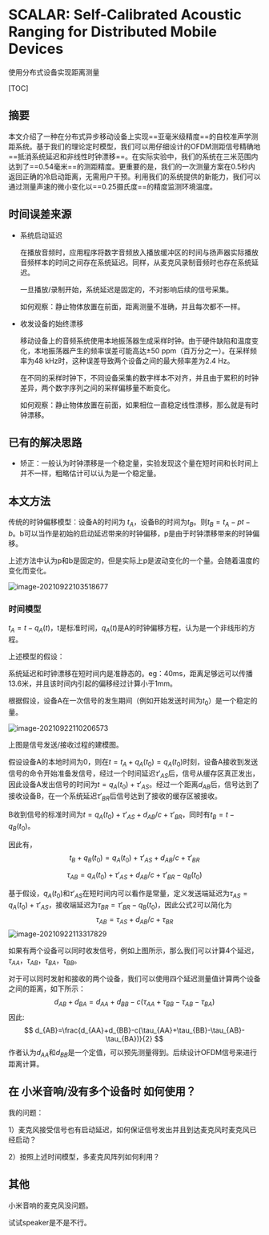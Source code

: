 # **SCALAR: Self-Calibrated Acoustic** Ranging for Distributed Mobile Devices

使用分布式设备实现距离测量

[TOC]

## 摘要

本文介绍了一种在分布式异步移动设备上实现==亚毫米级精度==的自校准声学测距系统。基于我们的理论定时模型，我们可以用仔细设计的OFDM测距信号精确地==抵消系统延迟和非线性时钟漂移==。在实际实验中，我们的系统在三米范围内达到了==0.54毫米==的测距精度。更重要的是，我们的一次测量方案在0.5秒内返回正确的冷启动距离，无需用户干预。利用我们的系统提供的新能力，我们可以通过测量声速的微小变化以==0.25摄氏度==的精度监测环境温度。



## 时间误差来源

+ 系统启动延迟

  在播放音频时，应用程序将数字音频放入播放缓冲区的时间与扬声器实际播放音频样本的时间之间存在系统延迟。同样，从麦克风录制音频时也存在系统延迟。

  一旦播放/录制开始，系统延迟是固定的，不对影响后续的信号采集。

  如何观察：静止物体放置在前面，距离测量不准确，并且每次都不一样。

+ 收发设备的始终漂移

  移动设备上的音频系统使用本地振荡器生成采样时钟。由于硬件缺陷和温度变化，本地振荡器产生的频率误差可能高达±50 ppm（百万分之一）。在采样频率为48 kHz时，这种误差导致两个设备之间的最大频率差为2.4 Hz。

  在不同的采样时钟下，不同设备采集的数字样本不对齐，并且由于累积的时钟差异，两个数字序列之间的采样偏移量不断变化。

  如何观察：静止物体放置在前面，如果相位一直稳定线性漂移，那么就是有时钟漂移。

## 已有的解决思路

+ 矫正：一般认为时钟漂移是一个稳定量，实验发现这个量在短时间和长时间上并不一样，粗略估计可以认为是一个稳定量。

## 本文方法

传统的时钟偏移模型：设备A的时间为 $t_A$，设备B的时间为$t_B$。则$t_B=t_A-pt-b$。b可以当作是初始的启动延迟带来的时钟偏移，p是由于时钟漂移带来的时钟偏移。

上述方法中认为p和b是固定的，但是实际上p是波动变化的一个量。会随着温度的变化而变化。

![image-20210922103518677](https://tva1.sinaimg.cn/large/008i3skNgy1gup7buaco1j61a60h0wic02.jpg)

### 时间模型

$t_A=t-q_A(t)$，t是标准时间，$q_A(t)$是A的时钟偏移方程，认为是一个非线形的方程。

上述模型的假设：

系统延迟和时钟漂移在短时间内是准静态的。eg：40ms，距离足够远可以传播13.6米，并且该时间内引起的偏移经过计算小于1mm。

根据假设，设备A在一次信号的发生期间（例如开始发送时间为$t_0$）是一个稳定的量。

![image-20210922110206573](https://tva1.sinaimg.cn/large/008i3skNgy1gup83qfmg0j60yo0g240m02.jpg)

上图是信号发送/接收过程的建模图。

假设设备A的本地时间为0，则在$t=t_A+q_A(t_0)=q_A(t_0)$时刻，设备A接收到发送信号的命令开始准备发信号，经过一个时间延迟$\tau'_{AS}$后，信号从缓存区真正发出，因此设备A发出信号的时间为$t=q_A(t_0)+\tau'_{AS}$。经过一个距离$d_{AB}$后，信号达到了接收设备B，在一个系统延迟$\tau'_{BR}$后信号达到了接收的缓存区被接收。

B收到信号的标准时间为$t=q_A(t_0)+\tau'_{AS}+d_{AB}/c+\tau'_{BR}$，同时有$t_B=t-q_B(t_0)$。

因此有，
$$
t_B+q_B(t_0)=q_A(t_0)+\tau'_{AS}+d_{AB}/c+\tau'_{BR}
$$

$$
\tau_{AB}=q_A(t_0)+\tau'_{AS}+d_{AB}/c+\tau'_{BR}-q_B(t_0)
$$

基于假设，$q_A(t_0)$和$\tau'_{AS}$在短时间内可以看作是常量，定义发送端延迟为$\tau_{AS}=q_A(t_0)+\tau'_{AS}$，接收端延迟为$\tau_{BR}=\tau'_{BR}-q_B(t_0)$，因此公式2可以简化为
$$
\tau_{AB}=\tau_{AS}+d_{AB}/c+\tau_{BR}
$$
![image-20210922113317829](https://tva1.sinaimg.cn/large/008i3skNgy1gup906hzjjj60ws0ai3zm02.jpg)

如果有两个设备可以同时收发信号，例如上图所示，那么我们可以计算4个延迟，$\tau_{AA}$，$\tau_{AB}$，$\tau_{BA}$，$\tau_{BB}$。

对于可以同时发射和接收的两个设备，我们可以使用四个延迟测量值计算两个设备之间的距离，如下所示：
$$
d_{AB}+d_{BA}=d_{AA}+d_{BB}-c(\tau_{AA}+\tau_{BB}-\tau_{AB}-\tau_{BA})
$$
因此:
$$
d_{AB}=\frac{d_{AA}+d_{BB}-c(\tau_{AA}+\tau_{BB}-\tau_{AB}-\tau_{BA})}{2}
$$
作者认为$d_{AA}$和$d_{BB}$是一个定值，可以预先测量得到。后续设计OFDM信号来进行距离计算。

## 在 小米音响/没有多个设备时 如何使用？

我的问题：

1）麦克风接受信号也有启动延迟，如何保证信号发出并且到达麦克风时麦克风已经启动？

2）按照上述时间模型，多麦克风阵列如何利用？









## 其他

小米音响的麦克风没问题。

试试speaker是不是不行。





